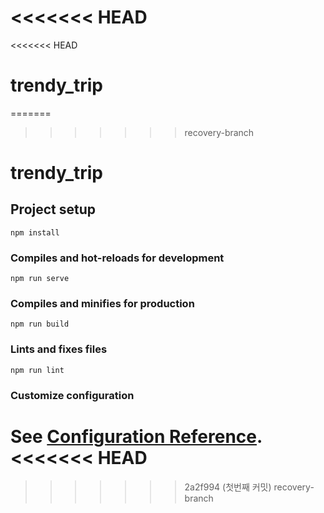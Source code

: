 <<<<<<< HEAD
=======
<<<<<<< HEAD
# trendy_trip
=======
>>>>>>> recovery-branch
# trendy_trip

## Project setup
```
npm install
```

### Compiles and hot-reloads for development
```
npm run serve
```

### Compiles and minifies for production
```
npm run build
```

### Lints and fixes files
```
npm run lint
```

### Customize configuration
See [Configuration Reference](https://cli.vuejs.org/config/).
<<<<<<< HEAD
=======
>>>>>>> 2a2f994 (첫번째 커밋)
>>>>>>> recovery-branch
